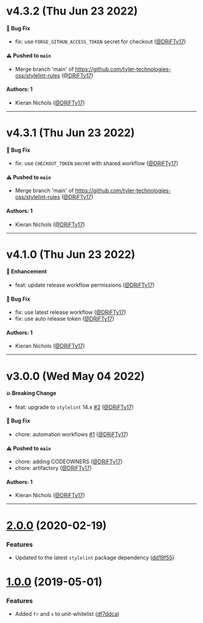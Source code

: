 # v4.3.2 (Thu Jun 23 2022)

#### 🐛 Bug Fix

- fix: use `FORGE_GITHUB_ACCESS_TOKEN` secret for checkout ([@DRiFTy17](https://github.com/DRiFTy17))

#### ⚠️ Pushed to `main`

- Merge branch 'main' of https://github.com/tyler-technologies-oss/stylelint-rules ([@DRiFTy17](https://github.com/DRiFTy17))

#### Authors: 1

- Kieran Nichols ([@DRiFTy17](https://github.com/DRiFTy17))

---

# v4.3.1 (Thu Jun 23 2022)

#### 🐛 Bug Fix

- fix: use `CHECKOUT_TOKEN` secret with shared workflow ([@DRiFTy17](https://github.com/DRiFTy17))

#### ⚠️ Pushed to `main`

- Merge branch 'main' of https://github.com/tyler-technologies-oss/stylelint-rules ([@DRiFTy17](https://github.com/DRiFTy17))

#### Authors: 1

- Kieran Nichols ([@DRiFTy17](https://github.com/DRiFTy17))

---

# v4.1.0 (Thu Jun 23 2022)

#### 🚀 Enhancement

- feat: update release workflow permissions ([@DRiFTy17](https://github.com/DRiFTy17))

#### 🐛 Bug Fix

- fix: use latest release workflow ([@DRiFTy17](https://github.com/DRiFTy17))
- fix: use auto release token ([@DRiFTy17](https://github.com/DRiFTy17))

#### Authors: 1

- Kieran Nichols ([@DRiFTy17](https://github.com/DRiFTy17))

---

# v3.0.0 (Wed May 04 2022)

#### 💥 Breaking Change

- feat: upgrade to `stylelint` 14.x [#2](https://github.com/tyler-technologies/stylelint-rules/pull/2) ([@DRiFTy17](https://github.com/DRiFTy17))

#### 🐛 Bug Fix

- chore: automation workflows [#1](https://github.com/tyler-technologies/stylelint-rules/pull/1) ([@DRiFTy17](https://github.com/DRiFTy17))

#### ⚠️ Pushed to `main`

- chore: adding CODEOWNERS ([@DRiFTy17](https://github.com/DRiFTy17))
- chore: artifactory ([@DRiFTy17](https://github.com/DRiFTy17))

#### Authors: 1

- Kieran Nichols ([@DRiFTy17](https://github.com/DRiFTy17))

---

# [2.0.0](https://bitbucket.tylertech.com/scm/twc/stylelint-rules/compare/v1.0.0...v2.0.0) (2020-02-19)


### Features

* Updated to the latest `stylelint` package dependency ([dd19f55](https://bitbucket.tylertech.com/scm/twc/stylelint-rules/commits/dd19f5519c76e97a25d4684d3518139df1cd2d64))



# [1.0.0](https://bitbucket.tylertech.com/scm/twc/stylelint-rules/compare/v0.1.1...v1.0.0) (2019-05-01)


### Features

* Added `fr` and `s` to unit-whitelist ([df7ddca](https://bitbucket.tylertech.com/scm/twc/stylelint-rules/commits/df7ddca))




